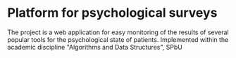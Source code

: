 # Platform for psychological surveys
The project is a web application for easy monitoring of the results of several popular tools for the psychological state of patients.
Implemented within the academic discipline "Algorithms and Data Structures", SPbU
